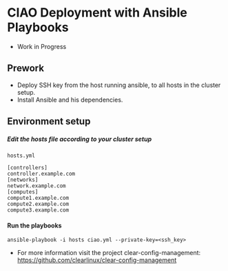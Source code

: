 CIAO Deployment with Ansible Playbooks
=========================

* Work in Progress

Prework
------------

 - Deploy SSH key from the host running ansible, to all hosts in the cluster setup.
 - Install Ansible and his dependencies.

Environment setup
-----------------
##### Edit the hosts file according to your cluster setup
```shell
hosts.yml

[controllers]
controller.example.com
[networks]
network.example.com
[computes]
compute1.example.com
compute2.example.com
compute3.example.com
```

#### Run the playbooks
```shell
ansible-playbook -i hosts ciao.yml --private-key=<ssh_key>
```

* For more information visit the project clear-config-management: https://github.com/clearlinux/clear-config-management
